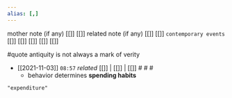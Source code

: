 ```yaml
---
alias: [,]
---
```

 mother note (if any)		 [[]] [[]]
 related note (if any) 		 [[]] [[]]
 `contemporary events`	 [[]]	 [[]]	 [[]]	 [[]]	 [[]]

#quote 
	 antiquity is not always a mark of verity

- [[2021-11-03]]  `08:57` _related_ [[]] | [[]] | [[]] # # #
	- behavior determines **spending habits**

```query
"expenditure"
```